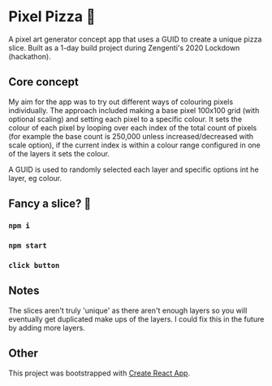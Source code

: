 # Pixel Pizza 🍕

A pixel art generator concept app that uses a GUID to create a unique pizza slice. Built as a 1-day build project during Zengenti's 2020 Lockdown (hackathon).

## Core concept

My aim for the app was to try out different ways of colouring pixels individually. The approach included making a base pixel 100x100 grid (with optional scaling) and setting each pixel to a specific colour. It sets the colour of each pixel by looping over each index of the total count of pixels (for example the base count is 250,000 unless increased/decreased with scale option), if the current index is within a colour range configured in one of the layers it sets the colour.

A GUID is used to randomly selected each layer and specific options int he layer, eg colour.

## Fancy a slice? 🤤

### `npm i`

### `npm start`

### `click button`

## Notes

The slices aren't truly 'unique' as there aren't enough layers so you will eventually get duplicated make ups of the layers. I could fix this in the future by adding more layers.

## Other

This project was bootstrapped with [Create React App](https://github.com/facebook/create-react-app).
